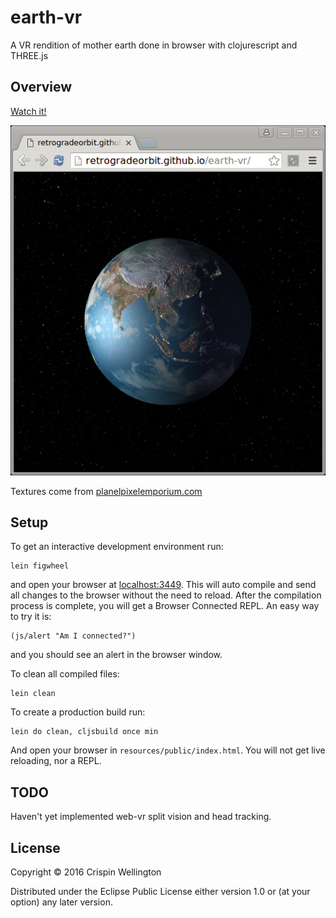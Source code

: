 # earth-vr

A VR rendition of mother earth done in browser with clojurescript and THREE.js

## Overview

[Watch it!](https://retrogradeorbit.github.io/moonhenge/)

![Screenshot](./screenshot.png)

Textures come from [planelpixelemporium.com](http://planetpixelemporium.com/earth.html)

## Setup

To get an interactive development environment run:

    lein figwheel

and open your browser at [localhost:3449](http://localhost:3449/).
This will auto compile and send all changes to the browser without the
need to reload. After the compilation process is complete, you will
get a Browser Connected REPL. An easy way to try it is:

    (js/alert "Am I connected?")

and you should see an alert in the browser window.

To clean all compiled files:

    lein clean

To create a production build run:

    lein do clean, cljsbuild once min

And open your browser in `resources/public/index.html`. You will not
get live reloading, nor a REPL.

## TODO

Haven't yet implemented web-vr split vision and head tracking.

## License

Copyright © 2016 Crispin Wellington

Distributed under the Eclipse Public License either version 1.0 or (at your option) any later version.
